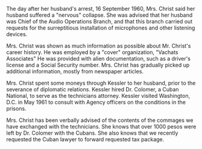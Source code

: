 The day after her husband's arrest, 16 September 1960, Mrs. Christ said her husband suffered a "nervous" collapse. She was advised that her husband was Chief of the Audio Operations Branch, and that this branch carried out requests for the surreptitious installation of microphones and other listening devices.

Mrs. Christ was shown as much information as possible about Mr. Christ's career history. He was employed by a "cover" organization, "Vachats Associates" He was provided with alien documentation, such as a driver's license and a Social Security number. Mrs. Christ has gradually picked up additional information, mostly from newspaper articles.

Mrs. Christ spent some moneys through Kessler to her husband, prior to the severance of diplomatic relations. Kessler hired Dr. Colomer, a Cuban National, to serve as the technicians attorney. Kessler visited Washington, D.C. in May 1961 to consult with Agency officers on the conditions in the prisons.

Mrs. Christ has been verbally advised of the contents of the commages we have exchanged with the technicians. She knows that over 1000 pesos were left by Dr. Colomer with the Cubans. She also knows that we recently requested the Cuban lawyer to forward requested tax package.